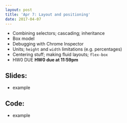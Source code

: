 ```yaml
---
layout: post
title: 'Apr 7: Layout and positioning'
date: 2017-04-07
---
```


- Combining selectors; cascading; inheritance
- Box model
- Debugging with Chrome Inspector
- Units; `height` and `width` limitations (e.g. percentages)
- Centering stuff; making fluid layouts; `flex-box`
- <span class="label">HW0 DUE</span> **HW0 due at 11:59pm**

<!--more-->

## Slides:
- example

## Code:
- example
